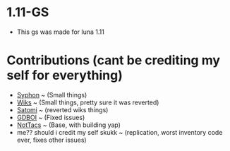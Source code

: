 # 1.11-GS

- This gs was made for luna 1.11

# Contributions (cant be crediting my self for everything)
- [Syphon](https://github.com/Syphonfr) ~ (Small things)
- [Wiks](https://github.com/wiktorwiktor11) ~ (Small things, pretty sure it was reverted)
- [Satomi](https://github.com/strawberries00) ~ (reverted wiks things)
- [GDBOI](https://github.com/GDBOI101) ~ (Fixed issues)
- [NotTacs](https://github.com/NotTacs) ~ (Base, with building yap)
- me?? should i credit my self skukk ~ (replication, worst inventory code ever, fixes other issues)
